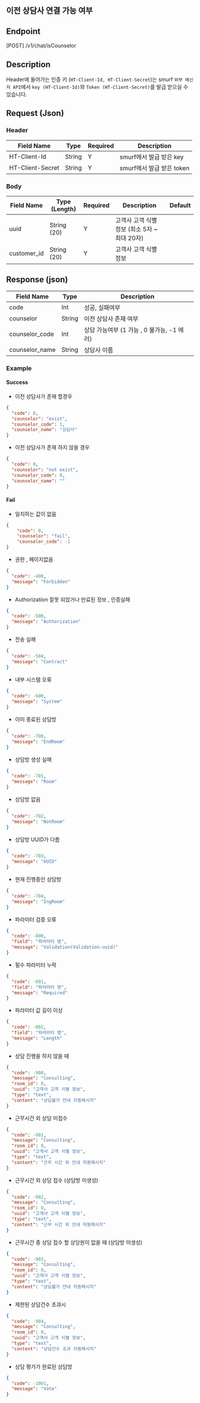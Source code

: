 ## <a name=happytalk-bizapi-chat-beforeCounselor></a>이전 상담사 연결 가능 여부

## Endpoint
[POST] /v1/chat/isCounselor

## Description
Header에 들어가는 인증 키 (`HT-Client-Id, HT-Client-Secret`)는 smurf `외부 메신저 API`에서 `key (HT-Client-Id)`와 `Token (HT-Client-Secret)`를 발급 받으실 수 있습니다.


## Request (Json)
### Header
| Field Name       | Type   | Required | Description         |
|------------------|--------|----------|---------------------|
| HT-Client-Id     | String | Y        | smurf에서 발급 받은 key   |
| HT-Client-Secret | String | Y        | smurf에서 발급 받은 token |

### Body
| Field Name  | Type (Length) | Required | Description                   | Default |
|-------------|---------------|----------|-------------------------------|---------|
| uuid        | String (20)   | Y        | 고객사 고객 식별 정보 (최소 5자 ~ 최대 20자) |         |
| customer_id | String (20)   | Y        | 고객사 고객 식별 정보                  |         |

## Response (json)
| Field Name     | Type   | Description                   |
|----------------|--------|-------------------------------|
| code           | Int    | 성공, 실패여부                      |
| counselor      | String | 이전 상담사 존재 여부                  |
| counselor_code | Int    | 상담 가능여부 (1 가능 , 0 불가능, -1 에러) |
| counselor_name | String | 상담사 이름                        |

### Example

#### Success
- 이전 상담사가 존재 할경우
```json
{
  "code": 0,
  "counselor": "exist",
  "counselor_code": 1,
  "counselor_name": "상담사"
}
```
- 이전 상담사가 존재 하지 않을 경우
```json
{
  "code": 0,
  "counselor": "not exist",
  "counselor_code": 0,
  "counselor_name": ""
}
```

#### Fail
- 일치하는 값이 없음
```json
{
    "code": 0,
    "counselor": "fail",
    "counselor_code": -1
}
```

- 권한 , 페이지없음
```json
{
  "code": -400,
  "message": "Forbidden"
}
```

- Authorization 잘못 되었거나 만료된 정보 , 인증실패
```json
{
  "code": -500,
  "message": "Authorization"
}
```

- 전송 실패
```json
{
  "code": -504,
  "message": "Contract"
}
```

- 내부 시스템 오류
```json
{
  "code": -600,
  "message": "System"
}
```

- 이미 종료된 상담방
```json
{
  "code": -700,
  "message": "EndRoom"
}
```

- 상담방 생성 실패
```json
{
  "code": -701,
  "message": "Room"
}
```

- 상담방 없음
```json
{
  "code": -702,
  "message": "NotRoom"
}
```

- 상담방 UUID가 다름
```json
{
  "code": -703,
  "message": "UUID"
}
```

- 현재 진행중인 상담방
```json
{
  "code": -704,
  "message": "IngRoom"
}
```

- 파라미터 검증 오류
```json
{
  "code": -800,
  "field": "파라미터 명",
  "message": "Validation(Validation-uuid)"
}
```

- 필수 파라미터 누락
```json
{
  "code": -801,
  "field": "파라미터 명",
  "message": "Required"
}
```

- 파라미터 값 길이 이상
```json
{
  "code": -802,
  "field": "파라미터 명",
  "message": "Length"
}
```

- 상담 진행을 하지 않을 때
```json
{
  "code": -900,
  "message": "Consulting",
  "room_id": 0,
  "uuid": "고객사 고객 식별 정보",
  "type": "text",
  "content": "상담불가 안내 자동메시지"
}
```

- 근무시간 외 상담 미접수
```json
{
  "code": -901,
  "message": "Consulting",
  "room_id": 0,
  "uuid": "고객사 고객 식별 정보",
  "type": "text",
  "content": "근무 시간 외 안내 자동메시지"
}
```

- 근무시간 외 상담 접수 (상담방 미생성)
```json
{
  "code": -902,
  "message": "Consulting",
  "room_id": 0,
  "uuid": "고객사 고객 식별 정보",
  "type": "text",
  "content": "근무 시간 외 안내 자동메시지"
}
```

- 근무시간 중 상담 접수 할 상당원이 없을 때 (상담방 미생성)
```json
{
  "code": -903,
  "message": "Consulting",
  "room_id": 0,
  "uuid": "고객사 고객 식별 정보",
  "type": "text",
  "content": "상담불가 안내 자동메시지"
}
```

- 제한된 상담건수 초과시
```json
{
  "code": -904,
  "message": "Consulting",
  "room_id": 0,
  "uuid": "고객사 고객 식별 정보",
  "type": "text",
  "content": "상담건수 초과 자동메시지"
}
```

- 상담 평가가 완료된 상담방
```json
{
  "code": -1001,
  "message": "Vote"
}
```
